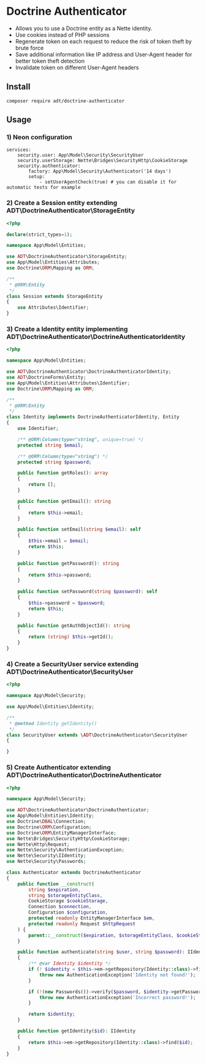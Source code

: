 # Doctrine Authenticator

- Allows you to use a Doctrine entity as a Nette identity.
- Use cookies instead of PHP sessions
- Regenerate token on each request to reduce the risk of token theft by brute force
- Save additional information like IP address and User-Agent header for better token theft detection
- Invalidate token on different User-Agent headers

## Install

```
composer require adt/doctrine-authenticator
```

## Usage

### 1) Neon configuration

```neon
services:
	security.user: App\Model\Security\SecurityUser
	security.userStorage: Nette\Bridges\SecurityHttp\CookieStorage
	security.authenticator:
		factory: App\Model\Security\Authenticator('14 days')
		setup:
			- setUserAgentCheck(true) # you can disable it for automatic tests for example
```

### 2) Create a Session entity extending ADT\DoctrineAuthenticator\StorageEntity

```php
<?php

declare(strict_types=1);

namespace App\Model\Entities;

use ADT\DoctrineAuthenticator\StorageEntity;
use App\Model\Entities\Attributes;
use Doctrine\ORM\Mapping as ORM;

/** 
 * @ORM\Entity 
 */
class Session extends StorageEntity
{
	use Attributes\Identifier;
}
```

### 3) Create a Identity entity implementing ADT\DoctrineAuthenticator\DoctrineAuthenticatorIdentity

```php
<?php

namespace App\Model\Entities;

use ADT\DoctrineAuthenticator\DoctrineAuthenticatorIdentity;
use ADT\DoctrineForms\Entity;
use App\Model\Entities\Attributes\Identifier;
use Doctrine\ORM\Mapping as ORM;

/** 
 * @ORM\Entity 
 */
class Identity implements DoctrineAuthenticatorIdentity, Entity
{
	use Identifier;

	/** @ORM\Column(type="string", unique=true) */
	protected string $email;

	/** @ORM\Column(type="string") */
	protected string $password;

	public function getRoles(): array
	{
		return [];
	}

	public function getEmail(): string
	{
		return $this->email;
	}

	public function setEmail(string $email): self
	{
		$this->email = $email;
		return $this;
	}

	public function getPassword(): string
	{
		return $this->password;
	}

	public function setPassword(string $password): self
	{
		$this->password = $password;
		return $this;
	}

	public function getAuthObjectId(): string
	{
		return (string) $this->getId();
	}
}
```

### 4) Create a SecurityUser service extending ADT\DoctrineAuthenticator\SecurityUser

```php
<?php

namespace App\Model\Security;

use App\Model\Entities\Identity;

/**
 * @method Identity getIdentity()
 */
class SecurityUser extends \ADT\DoctrineAuthenticator\SecurityUser
{

}
```

### 5) Create Authenticator extending ADT\DoctrineAuthenticator\DoctrineAuthenticator

```php
<?php

namespace App\Model\Security;

use ADT\DoctrineAuthenticator\DoctrineAuthenticator;
use App\Model\Entities\Identity;
use Doctrine\DBAL\Connection;
use Doctrine\ORM\Configuration;
use Doctrine\ORM\EntityManagerInterface;
use Nette\Bridges\SecurityHttp\CookieStorage;
use Nette\Http\Request;
use Nette\Security\AuthenticationException;
use Nette\Security\IIdentity;
use Nette\Security\Passwords;

class Authenticator extends DoctrineAuthenticator
{
	public function __construct(
		string $expiration,
		string $storageEntityClass,
		CookieStorage $cookieStorage,
		Connection $connection,
		Configuration $configuration,
		protected readonly EntityManagerInterface $em,
		protected readonly Request $httpRequest
	) {
		parent::__construct($expiration, $storageEntityClass, $cookieStorage, $connection, $configuration);
	}

	public function authenticate(string $user, string $password): IIdentity
	{
		/** @var Identity $identity */
		if (! $identity = $this->em->getRepository(Identity::class)->findOneBy(['email' => $user])) {
			throw new AuthenticationException('Identity not found!');
		}

		if (!(new Passwords())->verify($password, $identity->getPassword())) {
			throw new AuthenticationException('Incorrect password!');
		}

		return $identity;
	}

	public function getIdentity($id): IIdentity
	{
		return $this->em->getRepository(Identity::class)->find($id);
	}
}
```
